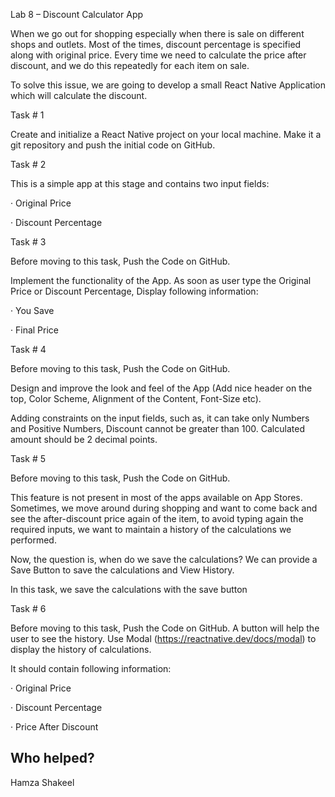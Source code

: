 
Lab 8 – Discount Calculator App

When we go out for shopping especially when there is sale on different shops and outlets. Most of the times, discount percentage is specified along with original price. Every time we need to calculate the price after discount, and we do this repeatedly for each item on sale.

To solve this issue, we are going to develop a small React Native Application which will calculate the discount.

Task # 1

Create and initialize a React Native project on your local machine. Make it a git repository and push the initial code on GitHub.

Task # 2

This is a simple app at this stage and contains two input fields:

· Original Price

· Discount Percentage

Task # 3

Before moving to this task, Push the Code on GitHub.

Implement the functionality of the App. As soon as user type the Original Price or Discount Percentage, Display following information:

· You Save

· Final Price

Task # 4

Before moving to this task, Push the Code on GitHub.

Design and improve the look and feel of the App (Add nice header on the top, Color Scheme, Alignment of the Content, Font-Size etc).

Adding constraints on the input fields, such as, it can take only Numbers and Positive Numbers, Discount cannot be greater than 100. Calculated amount should be 2 decimal points.

Task # 5

Before moving to this task, Push the Code on GitHub.

This feature is not present in most of the apps available on App Stores. Sometimes, we move around during shopping and want to come back and see the after-discount price again of the item, to avoid typing again the required inputs, we want to maintain a history of the calculations we performed.

Now, the question is, when do we save the calculations? We can provide a Save Button to save the calculations and View History.

In this task, we save the calculations with the save button

Task # 6

Before moving to this task, Push the Code on GitHub. A button will help the user to see the history. Use Modal (https://reactnative.dev/docs/modal) to display the history of calculations.

It should contain following information:

· Original Price

· Discount Percentage

· Price After Discount
## Who helped?
Hamza Shakeel
